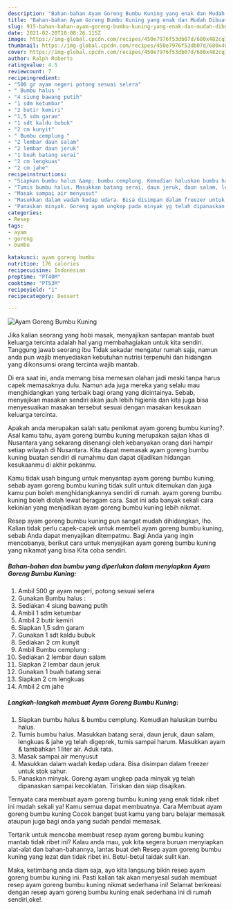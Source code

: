 ```yaml
---
description: "Bahan-bahan Ayam Goreng Bumbu Kuning yang enak dan Mudah Dibuat"
title: "Bahan-bahan Ayam Goreng Bumbu Kuning yang enak dan Mudah Dibuat"
slug: 915-bahan-bahan-ayam-goreng-bumbu-kuning-yang-enak-dan-mudah-dibuat
date: 2021-02-20T18:08:26.115Z
image: https://img-global.cpcdn.com/recipes/450e7976f53db07d/680x482cq70/ayam-goreng-bumbu-kuning-foto-resep-utama.jpg
thumbnail: https://img-global.cpcdn.com/recipes/450e7976f53db07d/680x482cq70/ayam-goreng-bumbu-kuning-foto-resep-utama.jpg
cover: https://img-global.cpcdn.com/recipes/450e7976f53db07d/680x482cq70/ayam-goreng-bumbu-kuning-foto-resep-utama.jpg
author: Ralph Roberts
ratingvalue: 4.5
reviewcount: 7
recipeingredient:
- "500 gr ayam negeri potong sesuai selera"
- " Bumbu halus "
- "4 siung bawang putih"
- "1 sdm ketumbar"
- "2 butir kemiri"
- "1,5 sdm garam"
- "1 sdt kaldu bubuk"
- "2 cm kunyit"
- " Bumbu cemplung "
- "2 lembar daun salam"
- "2 lembar daun jeruk"
- "1 buah batang serai"
- "2 cm lengkuas"
- "2 cm jahe"
recipeinstructions:
- "Siapkan bumbu halus &amp; bumbu cemplung. Kemudian haluskan bumbu halus."
- "Tumis bumbu halus. Masukkan batang serai, daun jeruk, daun salam, lengkuas &amp; jahe yg telah digeprek, tumis sampai harum. Masukkan ayam &amp; tambahkan 1 liter air. Aduk rata."
- "Masak sampai air menyusut"
- "Masukkan dalam wadah kedap udara. Bisa disimpan dalam freezer untuk stok sahur."
- "Panaskan minyak. Goreng ayam ungkep pada minyak yg telah dipanaskan sampai kecoklatan. Tiriskan dan siap disajikan."
categories:
- Resep
tags:
- ayam
- goreng
- bumbu

katakunci: ayam goreng bumbu 
nutrition: 176 calories
recipecuisine: Indonesian
preptime: "PT40M"
cooktime: "PT53M"
recipeyield: "1"
recipecategory: Dessert

---
```



![Ayam Goreng Bumbu Kuning](https://img-global.cpcdn.com/recipes/450e7976f53db07d/680x482cq70/ayam-goreng-bumbu-kuning-foto-resep-utama.jpg)

Jika kalian seorang yang hobi masak, menyajikan santapan mantab buat keluarga tercinta adalah hal yang membahagiakan untuk kita sendiri. Tanggung jawab seorang ibu Tidak sekadar mengatur rumah saja, namun anda pun wajib menyediakan kebutuhan nutrisi terpenuhi dan hidangan yang dikonsumsi orang tercinta wajib mantab.

Di era  saat ini, anda memang bisa memesan olahan jadi meski tanpa harus capek memasaknya dulu. Namun ada juga mereka yang selalu mau menghidangkan yang terbaik bagi orang yang dicintainya. Sebab, menyajikan masakan sendiri akan jauh lebih higienis dan kita juga bisa menyesuaikan masakan tersebut sesuai dengan masakan kesukaan keluarga tercinta. 



Apakah anda merupakan salah satu penikmat ayam goreng bumbu kuning?. Asal kamu tahu, ayam goreng bumbu kuning merupakan sajian khas di Nusantara yang sekarang disenangi oleh kebanyakan orang dari hampir setiap wilayah di Nusantara. Kita dapat memasak ayam goreng bumbu kuning buatan sendiri di rumahmu dan dapat dijadikan hidangan kesukaanmu di akhir pekanmu.

Kamu tidak usah bingung untuk menyantap ayam goreng bumbu kuning, sebab ayam goreng bumbu kuning tidak sulit untuk ditemukan dan juga kamu pun boleh menghidangkannya sendiri di rumah. ayam goreng bumbu kuning boleh diolah lewat beragam cara. Saat ini ada banyak sekali cara kekinian yang menjadikan ayam goreng bumbu kuning lebih nikmat.

Resep ayam goreng bumbu kuning pun sangat mudah dihidangkan, lho. Kalian tidak perlu capek-capek untuk membeli ayam goreng bumbu kuning, sebab Anda dapat menyajikan ditempatmu. Bagi Anda yang ingin mencobanya, berikut cara untuk menyajikan ayam goreng bumbu kuning yang nikamat yang bisa Kita coba sendiri.

<!--inarticleads1-->

##### Bahan-bahan dan bumbu yang diperlukan dalam menyiapkan Ayam Goreng Bumbu Kuning:

1. Ambil 500 gr ayam negeri, potong sesuai selera
1. Gunakan  Bumbu halus :
1. Sediakan 4 siung bawang putih
1. Ambil 1 sdm ketumbar
1. Ambil 2 butir kemiri
1. Siapkan 1,5 sdm garam
1. Gunakan 1 sdt kaldu bubuk
1. Sediakan 2 cm kunyit
1. Ambil  Bumbu cemplung :
1. Sediakan 2 lembar daun salam
1. Siapkan 2 lembar daun jeruk
1. Gunakan 1 buah batang serai
1. Siapkan 2 cm lengkuas
1. Ambil 2 cm jahe




<!--inarticleads2-->

##### Langkah-langkah membuat Ayam Goreng Bumbu Kuning:

1. Siapkan bumbu halus &amp; bumbu cemplung. Kemudian haluskan bumbu halus.
1. Tumis bumbu halus. Masukkan batang serai, daun jeruk, daun salam, lengkuas &amp; jahe yg telah digeprek, tumis sampai harum. Masukkan ayam &amp; tambahkan 1 liter air. Aduk rata.
1. Masak sampai air menyusut
1. Masukkan dalam wadah kedap udara. Bisa disimpan dalam freezer untuk stok sahur.
1. Panaskan minyak. Goreng ayam ungkep pada minyak yg telah dipanaskan sampai kecoklatan. Tiriskan dan siap disajikan.




Ternyata cara membuat ayam goreng bumbu kuning yang enak tidak ribet ini mudah sekali ya! Kamu semua dapat membuatnya. Cara Membuat ayam goreng bumbu kuning Cocok banget buat kamu yang baru belajar memasak ataupun juga bagi anda yang sudah pandai memasak.

Tertarik untuk mencoba membuat resep ayam goreng bumbu kuning mantab tidak ribet ini? Kalau anda mau, yuk kita segera buruan menyiapkan alat-alat dan bahan-bahannya, lantas buat deh Resep ayam goreng bumbu kuning yang lezat dan tidak ribet ini. Betul-betul taidak sulit kan. 

Maka, ketimbang anda diam saja, ayo kita langsung bikin resep ayam goreng bumbu kuning ini. Pasti kalian tak akan menyesal sudah membuat resep ayam goreng bumbu kuning nikmat sederhana ini! Selamat berkreasi dengan resep ayam goreng bumbu kuning enak sederhana ini di rumah sendiri,oke!.

